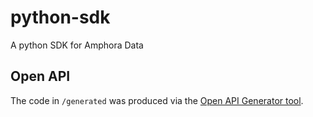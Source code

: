 # python-sdk
A python SDK for Amphora Data

## Open API

The code in `/generated` was produced via the [Open API Generator tool](https://github.com/OpenAPITools/openapi-generator).